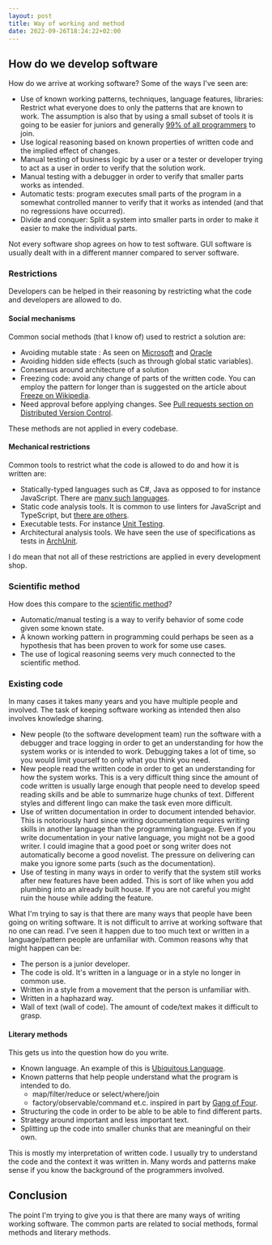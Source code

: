 ```yaml
---
layout: post
title: Way of working and method
date: 2022-09-26T18:24:22+02:00
---
```


## How do we develop software

How do we arrive at working software? Some of the ways I've seen are:

- Use of known working patterns, techniques, language features, libraries: Restrict what everyone does to only the patterns that are known to work. The assumption is also that by using a small subset of tools it is going to be easier for juniors and generally [99% of all programmers](https://www.hanselman.com/blog/dark-matter-developers-the-unseen-99) to join.
- Use logical reasoning based on known properties of written code and the implied effect of changes.
- Manual testing of business logic by a user or a tester or developer trying to act as a user in order to verify that the solution work.
- Manual testing with a debugger in order to verify that smaller parts works as intended.
- Automatic tests: program executes small parts of the program in a somewhat controlled manner to verify that it works as intended (and that no regressions have occurred).
- Divide and conquer: Split a system into smaller parts in order to make it easier to make the individual parts.

Not every software shop agrees on how to test software. GUI software is usually dealt with in a different manner compared to server software.

### Restrictions

Developers can be helped in their reasoning by restricting what the code and developers are allowed to do.

#### Social mechanisms

Common social methods (that I know of) used to restrict a solution are:

- Avoiding mutable state : As seen on [Microsoft](https://learn.microsoft.com/en-us/dotnet/csharp/write-safe-efficient-code) and [Oracle](https://blogs.oracle.com/javamagazine/post/java-immutable-objects-strings-date-time-records)
- Avoiding hidden side effects (such as through global static variables).
- Consensus around architecture of a solution
- Freezing code: avoid any change of parts of the written code. You can employ the pattern for longer than is suggested on the article about [Freeze on Wikipedia](https://en.wikipedia.org/wiki/Freeze_(software_engineering)).
- Need approval before applying changes. See [Pull requests section on Distributed Version Control](https://en.wikipedia.org/wiki/Distributed_version_control).

These methods are not applied in every codebase.

#### Mechanical restrictions

Common tools to restrict what the code is allowed to do and how it is written are:

- Statically-typed languages such as C#, Java as opposed to for instance JavaScript. There are [many such languages](https://en.wikipedia.org/wiki/Category:Statically_typed_programming_languages).
- Static code analysis tools. It is common to use linters for JavaScript and TypeScript, but [there are others](https://en.wikipedia.org/wiki/List_of_tools_for_static_code_analysis).
- Executable tests. For instance [Unit Testing](https://en.wikipedia.org/wiki/Unit_testing).
- Architectural analysis tools. We have seen the use of specifications as tests in [ArchUnit](https://www.archunit.org).

I do mean that not all of these restrictions are applied in every development shop.

### Scientific method

How does this compare to the [scientific method](https://en.wikipedia.org/wiki/Scientific_method)?

- Automatic/manual testing is a way to verify behavior of some code given some known state.
- A known working pattern in programming could perhaps be seen as a hypothesis that has been proven to work for some use cases.
- The use of logical reasoning seems very much connected to the scientific method.

### Existing code

In many cases it takes many years and you have multiple people and involved. The task of keeping software working as intended then also involves knowledge sharing.

- New people (to the software development team) run the software with a debugger and trace logging in order to get an understanding for how the system works or is intended to work. Debugging takes a lot of time, so you would limit yourself to only what you think you need.
- New people read the written code in order to get an understanding for how the system works. This is a very difficult thing since the amount of code written is usually large enough that people need to develop speed reading skills and be able to summarize huge chunks of text. Different styles and different lingo can make the task even more difficult.
- Use of written documentation in order to document intended behavior. This is notoriously hard since writing documentation requires writing skills in another language than the programming language. Even if you write documentation in your native language, you might not be a good writer. I could imagine that a good poet or song writer does not automatically become a good novelist. The pressure on delivering can make you ignore some parts (such as the documentation).
- Use of testing in many ways in order to verify that the system still works after new features have been added. This is sort of like when you add plumbing into an already built house. If you are not careful you might ruin the house while adding the feature.

What I'm trying to say is that there are many ways that people have been going on writing software.
It is not difficult to arrive at working software that no one can read. I've seen it happen due to too much text or written in a language/pattern people are unfamiliar with. Common reasons why that might happen can be:

- The person is a junior developer.
- The code is old. It's written in a language or in a style no longer in common use.
- Written in a style from a movement that the person is unfamiliar with.
- Written in a haphazard way.
- Wall of text (wall of code). The amount of code/text makes it difficult to grasp.

#### Literary methods

This gets us into the question how do you write.

- Known language. An example of this is [Ubiquitous Language](https://martinfowler.com/bliki/UbiquitousLanguage.html).
- Known patterns that help people understand what the program is intended to do.
  - map/filter/reduce or select/where/join
  - factory/observable/command et.c. inspired in part by [Gang of Four](https://martinfowler.com/bliki/GangOfFour.html).
- Structuring the code in order to be able to be able to find different parts.
- Strategy around important and less important text.
- Splitting up the code into smaller chunks that are meaningful on their own.

This is mostly my interpretation of written code. I usually try to understand the code and the context it was written in. Many words and patterns make sense if you know the background of the programmers involved.

## Conclusion

The point I'm trying to give you is that there are many ways of writing working software. The common parts are related to social methods, formal methods and literary methods.
